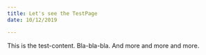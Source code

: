 ```yaml
---
title: Let's see the TestPage
date: 10/12/2019

---
```

This is the test-content. Bla-bla-bla. And more and more and more. 